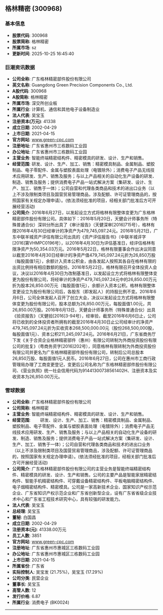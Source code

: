 ## 格林精密 (300968)

### 基本信息

- **股票代码**: 300968
- **股票简称**: 格林精密
- **所属市场**: sz
- **更新时间**: 2025-10-25 16:45:40

### 巨潮资讯数据

- **公司全称**: 广东格林精密部件股份有限公司
- **英文名称**: Guangdong Green Precision Components Co., Ltd.
- **A股代码**: 300968
- **A股简称**: 格林精密
- **所属市场**: 深交所创业板
- **所属行业**: 计算机、通信和其他电子设备制造业
- **法人代表**: 吴宝玉
- **注册资本(万元)**: 41338
- **成立日期**: 2002-04-29
- **上市日期**: 2021-04-15
- **官方网站**: www.green-cpc.com
- **注册地址**: 广东省惠州市三栋数码工业园
- **办公地址**: 广东省惠州市三栋数码工业园
- **主营业务**: 智能终端精密结构件、精密模具的研发、设计、生产和销售。
- **经营范围**: 研发、设计、生产、加工、销售：精密模具制品、金属制品、塑胶制品、电子零配件、金属与塑胶表面处理（电镀除外）；消费电子产品无线技术应用研发、生产、销售及服务；与以上产品相关的自动化生产设备的研发、制造、销售及服务；提供消费电子产品一站式解决方案（集研发、设计、生产、加工、销售于一体）；公司自营和代理各类商品和技术的进出口业务（以上不涉及限制类项目及国营贸易管理商品，涉及配额、许可证管理商品的，按照国家有关规定办理申请）。(依法须经批准的项目，经相关部门批准后方可开展经营活动)
- **公司简介**: 2016年6月27日，以发起设立方式将格林有限整体变更为广东格林精密部件股份有限公司。具体如下：2016年5月20日，天健会计师事务所（特殊普通合伙）深圳分所出具了《审计报告》（天健深审[2016]715号），格林有限2016年4月30日经审计的净资产为479,745,097.24元。2016年5月21日，广东中联羊城资产评估有限公司出具的《资产评估报告书》（中联羊城评字[2016]第VHMPC0196号），以2016年4月30日为评估基准日，经评估格林有限净资产为50,354.03万元。2016年5月22日，格林有限董事会作出决议同意以截至2016年4月30日经审计的净资产值479,745,097.24元折为26,850万股（每股面值1元），余额计入资本公积金，由各发起人按照其各自在格林有限的出资比例持有相应数额的股份。2016年5月22日，格林有限召开全体投资人会议，决议以2016年4月30日为改制基准日，以发起设立方式将格林有限整体变更为股份有限公司，将经审计的净资产479,745,097.24元中的26,850.00万元折为股本26,850.00万元（每股面值1元），余额计入资本公积。格林有限整体变更设立为股份有限公司后，各股东（即发起人）的持股比例不变。2016年6月6日，公司全体发起人召开了创立大会，决议以发起设立方式将格林有限整体变更为股份有限公司，股本总额为26,850.00万元，每股面值1.00元，共26,850.00万股。2016年6月13日，天健会计师事务所（特殊普通合伙）出具《验资报告》（天健验[2016]3-94号），经审验，截至2016年6月6日止，公司将已收到的全体投资者所拥有的截至2016年4月30日止公司经审计的净资产479,745,097.24元折为实收资本268,500,000.00元（股份268,500,000股，每股面值1元）、资本公积211,245,097.24元。2016年6月21日，广东省商务厅下发《关于合资企业格林精密部件（惠州）有限公司转制为外商投资股份有限公司的批复》（粤商务资字[2016]202号），同意格林有限转制为外商投资股份有限公司并更名为广东格林精密部件股份有限公司，转制后公司总股本26,850万股、每股面值1元人民币。2016年6月27日，公司在惠州市工商行政管理局办理了工商变更登记，变更后公司名称为广东格林精密部件股份有限公司、《营业执照》统一社会信用代码为91441300738561402H、注册资本及实收资本为26,850.00万元。

### 雪球数据

- **公司全称**: 广东格林精密部件股份有限公司
- **公司简称**: 格林精密
- **主营业务**: 智能终端精密结构件、精密模具的研发、设计、生产和销售。
- **经营范围**: 　　研发、设计、生产、加工、销售：精密模具制品、金属制品、塑胶制品、电子零配件、金属与塑胶表面处理（电镀除外）；消费电子产品无线技术应用研发、生产、销售及服务；与以上产品相关的自动化生产设备的研发、制造、销售及服务；提供消费电子产品一站式解决方案（集研发、设计、生产、加工、销售于一体）；公司自营和代理各类商品和技术的进出口业务（以上不涉及限制类项目及国营贸易管理商品，涉及配额、许可证管理商品的，按照国家有关规定办理申请）。(依法须经批准的项目，经相关部门批准后方可开展经营活动)
- **公司简介**: 广东格林精密部件股份有限公司的主营业务是智能终端精密结构件、精密模具的研发、设计、生产和销售。公司的主要产品是智能家居精密结构件、智能手机精密结构件、可穿戴设备精密结构件、平板电脑精密结构件、电子烟精密结构件、精密模具。公司是一家高新技术企业、国家知识产权示范企业、广东省知识产权示范企业和广东省创新型企业，设有广东省省级企业技术中心和广东省工程技术研究中心，具有较强的研发能力。
- **法人代表**: 吴宝玉
- **总经理**: 吴宝玉
- **董秘**: 白国昌
- **成立日期**: 2002-04-29
- **注册资本(元)**: 41338.00万元
- **员工人数**: 3851
- **官方网站**: www.green-cpc.com
- **注册地址**: 广东省惠州市惠城区三栋数码工业园
- **办公地址**: 广东省惠州市惠城区三栋数码工业园
- **上市日期**: 2021-04-15
- **所属省份**: 广东省
- **实际控制人**: 吴宝发 (21.75%)，吴宝玉 (17.29%)
- **公司分类**: 民营企业
- **董事长**: 吴宝玉
- **高管人数**: 12
- **发行价格**: 6.87
- **所属行业**: 消费电子 (BK0024)

---